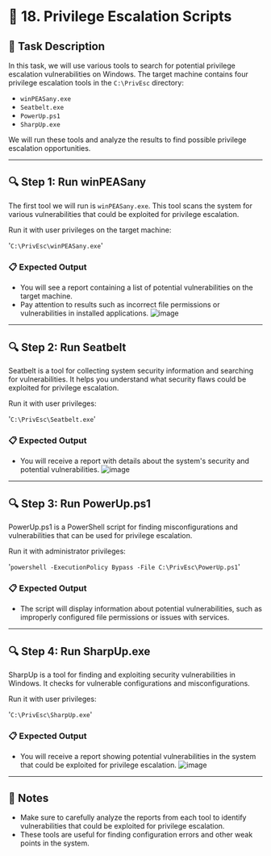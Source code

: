 # 🐾 18. Privilege Escalation Scripts

## 📜 Task Description
In this task, we will use various tools to search for potential privilege escalation vulnerabilities on Windows. The target machine contains four privilege escalation tools in the `C:\PrivEsc` directory:

- `winPEASany.exe`
- `Seatbelt.exe`
- `PowerUp.ps1`
- `SharpUp.exe`

We will run these tools and analyze the results to find possible privilege escalation opportunities.

---

## 🔍 Step 1: Run winPEASany
The first tool we will run is `winPEASany.exe`. This tool scans the system for various vulnerabilities that could be exploited for privilege escalation.

Run it with user privileges on the target machine:

'`C:\PrivEsc\winPEASany.exe`'

### 📋 Expected Output
- You will see a report containing a list of potential vulnerabilities on the target machine.
- Pay attention to results such as incorrect file permissions or vulnerabilities in installed applications.
![image](https://github.com/user-attachments/assets/bed7ffcf-59ea-44ac-af07-ad3a27006eaf)

---

## 🔍 Step 2: Run Seatbelt
Seatbelt is a tool for collecting system security information and searching for vulnerabilities. It helps you understand what security flaws could be exploited for privilege escalation.

Run it with user privileges:

'`C:\PrivEsc\Seatbelt.exe`'

### 📋 Expected Output
- You will receive a report with details about the system's security and potential vulnerabilities.
![image](https://github.com/user-attachments/assets/1c08f524-5a87-4532-9c62-ccf44f57b12f)

---

## 🔍 Step 3: Run PowerUp.ps1
PowerUp.ps1 is a PowerShell script for finding misconfigurations and vulnerabilities that can be used for privilege escalation.

Run it with administrator privileges:

'`powershell -ExecutionPolicy Bypass -File C:\PrivEsc\PowerUp.ps1`'

### 📋 Expected Output
- The script will display information about potential vulnerabilities, such as improperly configured file permissions or issues with services.

---

## 🔍 Step 4: Run SharpUp.exe
SharpUp is a tool for finding and exploiting security vulnerabilities in Windows. It checks for vulnerable configurations and misconfigurations.

Run it with user privileges:

'`C:\PrivEsc\SharpUp.exe`'

### 📋 Expected Output
- You will receive a report showing potential vulnerabilities in the system that could be exploited for privilege escalation.
![image](https://github.com/user-attachments/assets/823c3da0-5ce9-42d9-8fbe-1977348bf8f8)

---

## 📌 Notes
- Make sure to carefully analyze the reports from each tool to identify vulnerabilities that could be exploited for privilege escalation.
- These tools are useful for finding configuration errors and other weak points in the system.
